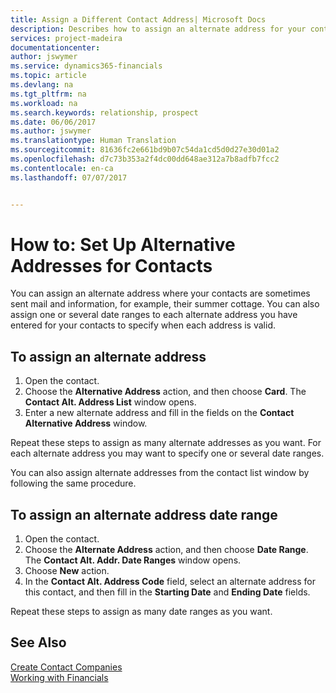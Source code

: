 ```yaml
---
title: Assign a Different Contact Address| Microsoft Docs
description: Describes how to assign an alternate address for your contacts or prospects, where they are sometimes sent information.
services: project-madeira
documentationcenter: 
author: jswymer
ms.service: dynamics365-financials
ms.topic: article
ms.devlang: na
ms.tgt_pltfrm: na
ms.workload: na
ms.search.keywords: relationship, prospect
ms.date: 06/06/2017
ms.author: jswymer
ms.translationtype: Human Translation
ms.sourcegitcommit: 81636fc2e661bd9b07c54da1cd5d0d27e30d01a2
ms.openlocfilehash: d7c73b353a2f4dc00dd648ae312a7b8adfb7fcc2
ms.contentlocale: en-ca
ms.lasthandoff: 07/07/2017


---
```

# <a name="how-to-set-up-alternative-addresses-for-contacts"></a>How to: Set Up Alternative Addresses for Contacts
You can assign an alternate address where your contacts are sometimes sent mail and information, for example, their summer cottage. You can also assign one or several date ranges to each alternate address you have entered for your contacts to specify when each address is valid.

## <a name="to-assign-an-alternate-address"></a>To assign an alternate address
1. Open the contact.
2. Choose the **Alternative Address** action, and then choose **Card**. The **Contact Alt. Address List** window opens.
3. Enter a new alternate address and fill in the fields on the **Contact Alternative Address** window.

Repeat these steps to assign as many alternate addresses as you want. For each alternate address you may want to specify one or several date ranges.

You can also assign alternate addresses from the contact list window by following the same procedure.

## <a name="to-assign-an-alternate-address-date-range"></a>To assign an alternate address date range
1. Open the contact.
2. Choose the **Alternate Address** action, and then choose **Date Range**. The **Contact Alt. Addr. Date Ranges** window opens.
3. Choose **New** action.
4. In the **Contact Alt. Address Code** field, select an alternate address for this contact, and then fill in the **Starting Date** and **Ending Date** fields.

Repeat these steps to assign as many date ranges as you want.

## <a name="see-also"></a>See Also
[Create Contact Companies](marketing-create-contact-companies.md)  
[Working with Financials](ui-work-product.md)

